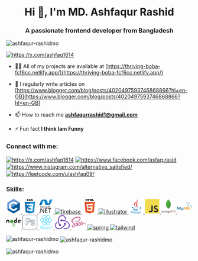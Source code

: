 <h1 align="center">Hi 👋, I'm MD. Ashfaqur Rashid</h1>
<h3 align="center">A passionate frontend developer from Bangladesh</h3>
<img  src="https://media.giphy.com/media/K5kfQExKk731K/giphy.gif" width="300px" align="right" alt="">
<p align="left"> <img src="https://komarev.com/ghpvc/?username=ashfaqur-rashidmo&label=Profile%20views&color=0e75b6&style=flat" alt="ashfaqur-rashidmo" /> </p>



<p align="left"> <a href="https://twitter.com/https://x.com/ashfaq1614" target="blank"><img src="https://img.shields.io/twitter/follow/https://x.com/ashfaq1614?logo=twitter&style=for-the-badge" alt="https://x.com/ashfaq1614" /></a> </p>

- 👨‍💻 All of my projects are available at [https://thriving-boba-fcf6cc.netlify.app/](https://thriving-boba-fcf6cc.netlify.app/)

- 📝 I regularly write articles on [https://www.blogger.com/blog/posts/4020497593746868866?hl=en-GB](https://www.blogger.com/blog/posts/4020497593746868866?hl=en-GB)

- 📫 How to reach me **ashfaqurrashid1@gmail.com**

- ⚡ Fun fact **I think Iam Funny**

<h3 align="left">Connect with me:</h3>
<p align="left">
<a href="https://twitter.com/https://x.com/ashfaq1614" target="blank"><img align="center" src="https://raw.githubusercontent.com/rahuldkjain/github-profile-readme-generator/master/src/images/icons/Social/twitter.svg" alt="https://x.com/ashfaq1614" height="30" width="40" /></a>
<a href="https://fb.com/https://www.facebook.com/asfaq.rasid" target="blank"><img align="center" src="https://raw.githubusercontent.com/rahuldkjain/github-profile-readme-generator/master/src/images/icons/Social/facebook.svg" alt="https://www.facebook.com/asfaq.rasid" height="30" width="40" /></a>
<a href="https://instagram.com/https://www.instagram.com/alternative_satisfied/" target="blank"><img align="center" src="https://raw.githubusercontent.com/rahuldkjain/github-profile-readme-generator/master/src/images/icons/Social/instagram.svg" alt="https://www.instagram.com/alternative_satisfied/" height="30" width="40" /></a>
<a href="https://www.leetcode.com/https://leetcode.com/u/ashfaq08/" target="blank"><img align="center" src="https://raw.githubusercontent.com/rahuldkjain/github-profile-readme-generator/master/src/images/icons/Social/leet-code.svg" alt="https://leetcode.com/u/ashfaq08/" height="30" width="40" /></a>
</p>

<h3 align="left">Skills:</h3>
<p align="left"> <a href="https://getbootstrap.com" target="_blank" rel="noreferrer"> </a> <a href="https://www.cprogramming.com/" target="_blank" rel="noreferrer"> <img src="https://raw.githubusercontent.com/devicons/devicon/master/icons/c/c-original.svg" alt="c" width="40" height="40"/> </a> <a href="https://www.w3schools.com/css/" target="_blank" rel="noreferrer"> <img src="https://raw.githubusercontent.com/devicons/devicon/master/icons/css3/css3-original-wordmark.svg" alt="css3" width="40" height="40"/> </a> <a href="https://dotnet.microsoft.com/" target="_blank" rel="noreferrer"> <img src="https://raw.githubusercontent.com/devicons/devicon/master/icons/dot-net/dot-net-original-wordmark.svg" alt="dotnet" width="40" height="40"/> </a> <a href="https://expressjs.com" target="_blank" rel="noreferrer"> </a> <a href="https://firebase.google.com/" target="_blank" rel="noreferrer"> <img src="https://www.vectorlogo.zone/logos/firebase/firebase-icon.svg" alt="firebase" width="40" height="40"/> </a> <a href="https://flutter.dev" target="_blank" rel="noreferrer"> </a> <a href="https://www.w3.org/html/" target="_blank" rel="noreferrer"> <img src="https://raw.githubusercontent.com/devicons/devicon/master/icons/html5/html5-original-wordmark.svg" alt="html5" width="40" height="40"/> </a> <a href="https://www.adobe.com/in/products/illustrator.html" target="_blank" rel="noreferrer"> <img src="https://www.vectorlogo.zone/logos/adobe_illustrator/adobe_illustrator-icon.svg" alt="illustrator" width="40" height="40"/> </a> <a href="https://www.java.com" target="_blank" rel="noreferrer"> <img src="https://raw.githubusercontent.com/devicons/devicon/master/icons/java/java-original.svg" alt="java" width="40" height="40"/> </a> <a href="https://developer.mozilla.org/en-US/docs/Web/JavaScript" target="_blank" rel="noreferrer"> <img src="https://raw.githubusercontent.com/devicons/devicon/master/icons/javascript/javascript-original.svg" alt="javascript" width="40" height="40"/> </a> <a href="https://www.mongodb.com/" target="_blank" rel="noreferrer"> <img src="https://raw.githubusercontent.com/devicons/devicon/master/icons/mongodb/mongodb-original-wordmark.svg" alt="mongodb" width="40" height="40"/> </a> <a href="https://www.mysql.com/" target="_blank" rel="noreferrer"> <img src="https://raw.githubusercontent.com/devicons/devicon/master/icons/mysql/mysql-original-wordmark.svg" alt="mysql" width="40" height="40"/> </a> <a href="https://nodejs.org" target="_blank" rel="noreferrer"> <img src="https://raw.githubusercontent.com/devicons/devicon/master/icons/nodejs/nodejs-original-wordmark.svg" alt="nodejs" width="40" height="40"/> </a> <a href="https://www.photoshop.com/en" target="_blank" rel="noreferrer"> <img src="https://raw.githubusercontent.com/devicons/devicon/master/icons/photoshop/photoshop-line.svg" alt="photoshop" width="40" height="40"/> </a> <a href="https://reactjs.org/" target="_blank" rel="noreferrer"> <img src="https://raw.githubusercontent.com/devicons/devicon/master/icons/react/react-original-wordmark.svg" alt="react" width="40" height="40"/> </a> <a href="https://redux.js.org" target="_blank" rel="noreferrer"> <img src="https://raw.githubusercontent.com/devicons/devicon/master/icons/redux/redux-original.svg" alt="redux" width="40" height="40"/> </a> <a href="https://sass-lang.com" target="_blank" rel="noreferrer"> <img src="https://raw.githubusercontent.com/devicons/devicon/master/icons/sass/sass-original.svg" alt="sass" width="40" height="40"/> </a> <a href="https://spring.io/" target="_blank" rel="noreferrer"> <img src="https://www.vectorlogo.zone/logos/springio/springio-icon.svg" alt="spring" width="40" height="40"/> </a> <a href="https://tailwindcss.com/" target="_blank" rel="noreferrer"> <img src="https://www.vectorlogo.zone/logos/tailwindcss/tailwindcss-icon.svg" alt="tailwind" width="40" height="40"/> </a> </p>

<p><img align="left" src="https://github-readme-stats.vercel.app/api/top-langs?username=ashfaqur-rashidmo&show_icons=true&locale=en&layout=compact" alt="ashfaqur-rashidmo" /></p>

<p>&nbsp;<img align="center" src="https://github-readme-stats.vercel.app/api?username=ashfaqur-rashidmo&show_icons=true&locale=en" alt="ashfaqur-rashidmo" /></p>

<p><img align="center" src="https://github-readme-streak-stats.herokuapp.com/?user=ashfaqur-rashidmo&" alt="ashfaqur-rashidmo" /></p>

<!---
ashfaqur-rashidmo/ashfaqur-rashidmo is a ✨ special ✨ repository because its `README.md` (this file) appears on your GitHub profile.
You can click the Preview link to take a look at your changes.
--->
